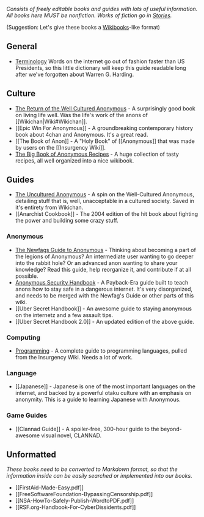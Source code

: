 _Consists of freely editable books and guides with lots of useful information. All books here MUST be nonfiction. Works of fiction go in [Stories](/stories)._

(Suggestion: Let's give these books a [Wikibooks](https://en.wikibooks.org)-like format)

## General

* [Terminology](/books/terms)   Words on the internet go out of fashion faster than US Presidents, so this little dictionary will keep this guide readable long after we've forgotten about Warren G. Harding. 

## Culture

* [The Return of the Well Cultured Anonymous](/books/guides/well-cultured-anonymous/the-return-of-the-well-cultured-anonymous) - A surprisingly good book on living life well. Was the life's work of the anons of [[Wikichan|Wiki#Wikichan]].
* [[Epic Win For Anonymous]] - A groundbreaking contemporary history book about 4chan and Anonymous. It's a great read.
* [[The Book of Anon]] - A "Holy Book" of [[Anonymous]] that was made by users on the [[Insurgency Wiki]].
* [The Big Book of Anonymous Recipes](/books/guides/the-big-book-of-anonymous-recipes/the-big-book-of-anonymous-recipes) - A huge collection of tasty recipes, all well organized into a nice wikibook.

## Guides

* [The Uncultured Anonymous](/books/guides/uncultured-anonymous/the-uncultured-anonymous) - A spin on the Well-Cultured Anonymous, detailing stuff that is, well, unacceptable in a cultured society. Saved in it's entirety from Wikichan.
* [[Anarchist Cookbook]] - The 2004 edition of the hit book about fighting the power and building some crazy stuff.

### Anonymous

* [The Newfags Guide to Anonymous](/books/guides/newfags-guide/the-newfags-guide-to-anonymous) - Thinking about becoming a part of the legions of Anonymous? An intermediate user wanting to go deeper into the rabbit hole? Or an advanced anon wanting to share your knowledge? Read this guide, help reorganize it, and contribute if at all possible.
* [Anonymous Security Handbook](/books/guides/newfags-guide/anonymous-security-handbook/anonymous-security-handbook) - A Payback-Era guide built to teach anons how to stay safe in a dangerous internet. It's very disorganized, and needs to be merged with the Newfag's Guide or other parts of this wiki.
* [[Uber Secret Handbook]] - An awesome guide to staying anonymous on the internetz and a few assault tips.
* [[Uber Secret Handbook 2.0]] - An updated edition of the above guide.

### Computing

* [Programming](/books/guides/programming/programming) - A complete guide to programming languages, pulled from the Insurgency Wiki. Needs a lot of work.

### Language

* [[Japanese]] - Japanese is one of the most important languages on the internet, and backed by a powerful otaku culture with an emphasis on anonymity. This is a guide to learning Japanese with Anonymous.

### Game Guides

* [[Clannad Guide]] - A spoiler-free, 300-hour guide to the beyond-awesome visual novel, CLANNAD.

## Unformatted

*These books need to be converted to Markdown format, so that the information inside can be easily searched or implemented into our books.*

* [[FirstAid-Made-Easy.pdf]]
* [[FreeSoftwareFoundation-BypassingCensorship.pdf]]
* [[NSA-HowTo-Safely-Publish-WordtoPDF.pdf]]
* [[RSF.org-Handbook-For-CyberDissidents.pdf]]
